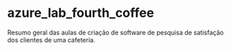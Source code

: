 # azure_lab_fourth_coffee
Resumo geral das aulas de criação de software de pesquisa de satisfação dos clientes de uma cafeteria.
